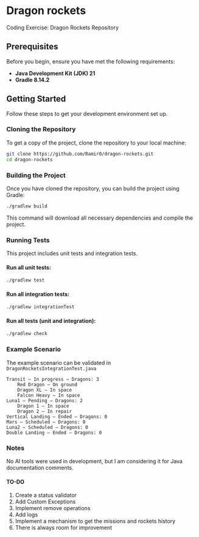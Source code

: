 # Dragon rockets
Coding Exercise: Dragon Rockets Repository

## Prerequisites

Before you begin, ensure you have met the following requirements:

* **Java Development Kit (JDK) 21**
* **Gradle 8.14.2**

## Getting Started

Follow these steps to get your development environment set up.

### Cloning the Repository

To get a copy of the project, clone the repository to your local machine:

```bash
git clone https://github.com/Ramir0/dragon-rockets.git
cd dragon-rockets
```

### Building the Project

Once you have cloned the repository, you can build the project using Gradle:

```bash
./gradlew build
```

This command will download all necessary dependencies and compile the project.

### Running Tests

This project includes unit tests and integration tests.

#### Run all unit tests:

```bash
./gradlew test
```

#### Run all integration tests:

```bash
./gradlew integrationTest
```

#### Run all tests (unit and integration):

```bash
./gradlew check
```

### Example Scenario

The example scenario can be validated in `DragonRocketsIntegrationTest.java`

```
Transit – In progress – Dragons: 3
    Red Dragon – On ground
    Dragon XL – In space
    Falcon Heavy – In space
Luna1 – Pending – Dragons: 2
    Dragon 1 – In space
    Dragon 2 – In repair
Vertical Landing – Ended – Dragons: 0
Mars – Scheduled – Dragons: 0
Luna2 – Scheduled – Dragons: 0
Double Landing – Ended – Dragons: 0
```

### Notes

No AI tools were used in development, but I am considering it for Java documentation comments.

#### TO-DO
1. Create a status validator
2. Add Custom Exceptions
3. Implement remove operations
4. Add logs
5. Implement a mechanism to get the missions and rockets history
6. There is always room for improvement
